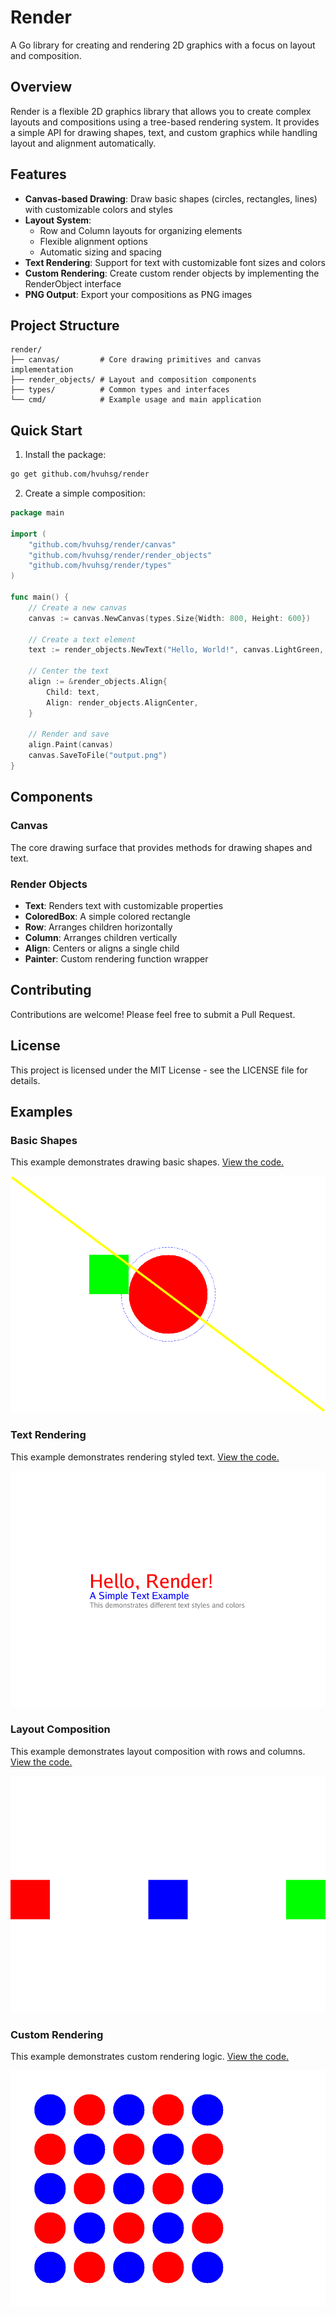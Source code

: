 # Render

A Go library for creating and rendering 2D graphics with a focus on layout and composition.

## Overview

Render is a flexible 2D graphics library that allows you to create complex layouts and compositions using a tree-based rendering system. It provides a simple API for drawing shapes, text, and custom graphics while handling layout and alignment automatically.

## Features

- **Canvas-based Drawing**: Draw basic shapes (circles, rectangles, lines) with customizable colors and styles
- **Layout System**:
  - Row and Column layouts for organizing elements
  - Flexible alignment options
  - Automatic sizing and spacing
- **Text Rendering**: Support for text with customizable font sizes and colors
- **Custom Rendering**: Create custom render objects by implementing the RenderObject interface
- **PNG Output**: Export your compositions as PNG images

## Project Structure

```
render/
├── canvas/         # Core drawing primitives and canvas implementation
├── render_objects/ # Layout and composition components
├── types/          # Common types and interfaces
└── cmd/            # Example usage and main application
```

## Quick Start

1. Install the package:

```bash
go get github.com/hvuhsg/render
```

2. Create a simple composition:

```go
package main

import (
    "github.com/hvuhsg/render/canvas"
    "github.com/hvuhsg/render/render_objects"
    "github.com/hvuhsg/render/types"
)

func main() {
    // Create a new canvas
    canvas := canvas.NewCanvas(types.Size{Width: 800, Height: 600})

    // Create a text element
    text := render_objects.NewText("Hello, World!", canvas.LightGreen, 36, "default")

    // Center the text
    align := &render_objects.Align{
        Child: text,
        Align: render_objects.AlignCenter,
    }

    // Render and save
    align.Paint(canvas)
    canvas.SaveToFile("output.png")
}
```

## Components

### Canvas

The core drawing surface that provides methods for drawing shapes and text.

### Render Objects

- **Text**: Renders text with customizable properties
- **ColoredBox**: A simple colored rectangle
- **Row**: Arranges children horizontally
- **Column**: Arranges children vertically
- **Align**: Centers or aligns a single child
- **Painter**: Custom rendering function wrapper

## Contributing

Contributions are welcome! Please feel free to submit a Pull Request.

## License

This project is licensed under the MIT License - see the LICENSE file for details.

## Examples

### Basic Shapes

This example demonstrates drawing basic shapes. [View the code.](examples/basic_shapes/main.go)

![Basic Shapes Output](examples/basic_shapes/basic_shapes.png)

### Text Rendering

This example demonstrates rendering styled text. [View the code.](examples/text_rendering/main.go)

![Text Rendering Output](examples/text_rendering/text_rendering.png)

### Layout Composition

This example demonstrates layout composition with rows and columns. [View the code.](examples/layout_composition/main.go)

![Layout Composition Output](examples/layout_composition/layout_composition.png)

### Custom Rendering

This example demonstrates custom rendering logic. [View the code.](examples/custom_rendering/main.go)

![Custom Rendering Output](examples/custom_rendering/custom_rendering.png)
